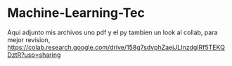 # Machine-Learning-Tec
Aqui adjunto mis archivos uno pdf y el py tambien un look al collab, para mejor revision, https://colab.research.google.com/drive/158g7sdvphZaejJLInzdgIRf5TEKQDztR?usp=sharing
